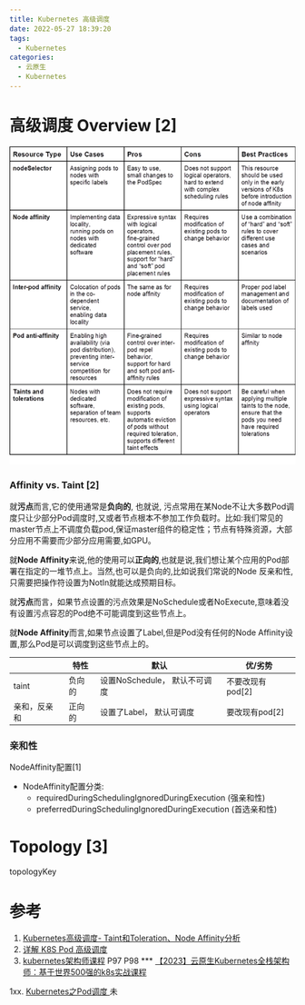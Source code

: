 ```yaml
---
title: Kubernetes 高级调度
date: 2022-05-27 18:39:20
tags:
  - Kubernetes
categories: 
  - 云原生
  - Kubernetes  
---
```


<p></p>
<!-- more -->


# 高级调度 Overview [2]
![k8s高级调度](.\k8sAdvancedScheduling\k8sScheduler1.jpg)


### Affinity vs. Taint [2]
就**污点**而言,它的使用通常是**负向的**, 也就说, 污点常用在某Node不让大多数Pod调度只让少部分Pod调度时,又或者节点根本不参加工作负载时。比如:我们常见的master节点上不调度负载pod,保证master组件的稳定性；节点有特殊资源，大部分应用不需要而少部分应用需要,如GPU。
    
就**Node Affinity**来说,他的使用可以**正向的**,也就是说,我们想让某个应用的Pod部署在指定的一堆节点上。当然,也可以是负向的,比如说我们常说的Node 反亲和性,只需要把操作符设置为NotIn就能达成预期目标。
    
就**污点**而言，如果节点设置的污点效果是NoSchedule或者NoExecute,意味着没有设置污点容忍的Pod绝不可能调度到这些节点上。
    
就**Node Affinity**而言,如果节点设置了Label,但是Pod没有任何的Node Affinity设置,那么Pod是可以调度到这些节点上的。

  


|              | 特性   | 默认                           | 优/劣势          |
| ------------ | ------ | ------------------------------ | ---------------- |
| taint        | 负向的 | 设置NoSchedule，  默认不可调度 | 不要改现有pod[2] |
| 亲和，反亲和 | 正向的 | 设置了Label， 默认可调度       | 要改现有pod[2]   |




### 亲和性  
NodeAffinity配置[1]
+ NodeAffinity配置分类:
  - requiredDuringSchedulingIgnoredDuringExecution (强亲和性)
  - preferredDuringSchedulingIgnoredDuringExecution (首选亲和性)

# Topology [3]
topologyKey


# 参考
1. [Kubernetes高级调度- Taint和Toleration、Node Affinity分析](https://mp.weixin.qq.com/s/oL7_a9a_V913IR78_dZfaA)
2. [详解 K8S Pod 高级调度](https://mp.weixin.qq.com/s/iv60pNiLsIoWdAVVAA4Dpg)
3. [kubernetes架构师课程](https://www.bilibili.com/video/BV16t4y1w7r6)   P97  P98 ***
   [【2023】云原生Kubernetes全栈架构师：基于世界500强的k8s实战课程](https://edu.51cto.com/course/23845.html)

1xx. [Kubernetes之Pod调度 ](http://dockone.io/article/2635) 未

